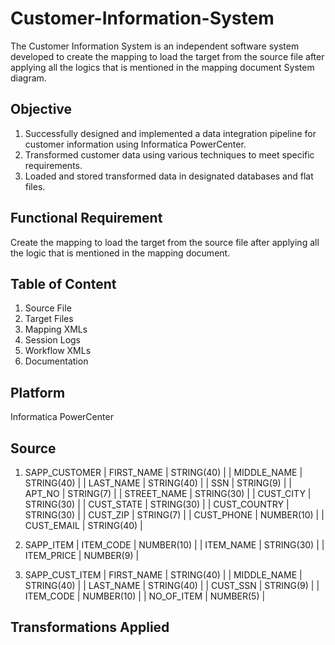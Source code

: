 # Customer-Information-System
The Customer Information System is an independent software system developed to create the mapping to load the target from the source file after applying all the logics that is mentioned in the mapping document System diagram.

## Objective
1. Successfully designed and implemented a data integration pipeline for customer information using Informatica PowerCenter.
2. Transformed customer data using various techniques to meet specific requirements.
3. Loaded and stored transformed data in designated databases and flat files.

## Functional Requirement
Create the mapping to load the target from the source file after applying all the logic that is mentioned in the mapping document.

## Table of Content
1. Source File
2. Target Files
3. Mapping XMLs
4. Session Logs
5. Workflow XMLs
6. Documentation

## Platform
Informatica PowerCenter

## Source 
1. SAPP_CUSTOMER
| FIRST_NAME | STRING(40) |
| MIDDLE_NAME | STRING(40) |
| LAST_NAME | STRING(40) |
| SSN | STRING(9) |
| APT_NO | STRING(7) |
| STREET_NAME | STRING(30) |
| CUST_CITY  | STRING(30)  |
| CUST_STATE  | STRING(30)  |
| CUST_COUNTRY  | STRING(30)  |
| CUST_ZIP  | STRING(7)  |
| CUST_PHONE  | NUMBER(10)  |
| CUST_EMAIL | STRING(40)  |

3. SAPP_ITEM
| ITEM_CODE | NUMBER(10) |
| ITEM_NAME | STRING(30) |
| ITEM_PRICE | NUMBER(9) |

5. SAPP_CUST_ITEM
| FIRST_NAME | STRING(40) |
| MIDDLE_NAME | STRING(40) |
| LAST_NAME | STRING(40) |
| CUST_SSN | STRING(9) |
| ITEM_CODE | NUMBER(10) |
| NO_OF_ITEM | NUMBER(5) |

## Transformations Applied
